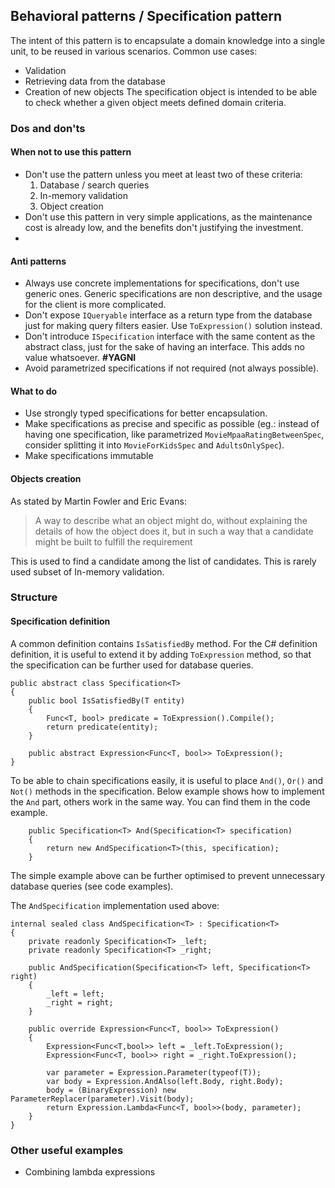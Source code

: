 ## Behavioral patterns / Specification pattern

The intent of this pattern is to encapsulate a domain knowledge into a single unit, to be reused in various scenarios.
Common use cases:
- Validation
- Retrieving data from the database
- Creation of new objects
The specification object is intended to be able to check whether a given object meets defined domain criteria.

### Dos and don'ts
#### When not to use this pattern
- Don't use the pattern unless you meet at least two of these criteria:
  1. Database / search queries
  2. In-memory validation
  3. Object creation
- Don't use this pattern in very simple applications, as the maintenance cost is already low, and the benefits don't justifying the investment.
- 
#### Anti patterns
- Always use concrete implementations for specifications, don't use generic ones. Generic specifications are non descriptive, and the usage for the client is more complicated.
- Don't expose `IQueryable` interface as a return type from the database just for making query filters easier. Use `ToExpression()` solution instead.
- Don't introduce `ISpecification` interface with the same content as the abstract class, just for the sake of having an interface. This adds no value whatsoever. **#YAGNI**
- Avoid parametrized specifications if not required (not always possible).

#### What to do
- Use strongly typed specifications for better encapsulation.
- Make specifications as precise and specific as possible (eg.: instead of having one specification, like parametrized `MovieMpaaRatingBetweenSpec`, consider splitting it into `MovieForKidsSpec` and `AdultsOnlySpec`).
- Make specifications immutable

#### Objects creation
As stated by Martin Fowler and Eric Evans:
> A way to describe what an object might do, without explaining the details of how the object does it, but in such a way that a candidate might be built to fulfill the requirement

This is used to find a candidate among the list of candidates. This is rarely used subset of In-memory validation.


### Structure
#### Specification definition
A common definition contains `IsSatisfiedBy` method. For the C# definition definition, it is useful to extend it by adding `ToExpression` method, so that the specification can be further used for database queries.
```
public abstract class Specification<T>
{
    public bool IsSatisfiedBy(T entity)
    {
        Func<T, bool> predicate = ToExpression().Compile();
        return predicate(entity);
    }
    
    public abstract Expression<Func<T, bool>> ToExpression();
}
```
To be able to chain specifications easily, it is useful to place `And()`, `Or()` and `Not()` methods in the specification. 
Below example shows how to implement the `And` part, others work in the same way. You can find them in the code example. 
```
    public Specification<T> And(Specification<T> specification)
    {
        return new AndSpecification<T>(this, specification);
    }
```
The simple example above can be further optimised to prevent unnecessary database queries (see code examples).

The `AndSpecification` implementation used above:
```
internal sealed class AndSpecification<T> : Specification<T>
{
    private readonly Specification<T> _left;
    private readonly Specification<T> _right;

    public AndSpecification(Specification<T> left, Specification<T> right)
    {
        _left = left;
        _right = right;
    }

    public override Expression<Func<T, bool>> ToExpression()
    {
        Expression<Func<T,bool>> left = _left.ToExpression();
        Expression<Func<T, bool>> right = _right.ToExpression();

        var parameter = Expression.Parameter(typeof(T));
        var body = Expression.AndAlso(left.Body, right.Body);
        body = (BinaryExpression) new ParameterReplacer(parameter).Visit(body);
        return Expression.Lambda<Func<T, bool>>(body, parameter);
    }
}
```

### Other useful examples
- Combining lambda expressions